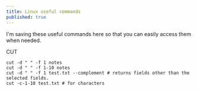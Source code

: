 ```yaml
---
title: Linux useful commands
published: true
---
```


I'm saving these useful commands here so that you can easily access them when needed.


CUT
```
cut -d " " -f 1 notes
cut -d " " -f 1-10 notes
cut -d " " -f 1 test.txt --complement # returns fields other than the selected fields.
cut -c-1-10 test.txt # for characters
```
